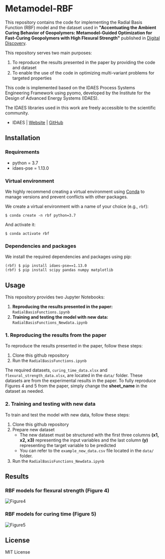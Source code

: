 # Metamodel-RBF
This repository contains the code for implementing the Radial Basis Function (RBF) model and the dataset used in **"Accentuating the Ambient Curing Behavior of Geopolymers: Metamodel-Guided Optimization for Fast-Curing Geopolymers with High Flexural Strength"** published in [Digital Discovery](https://pubs.rsc.org/en/journals/journalissues/dd#!recentarticles&adv).

This repository serves two main purposes:
1. To reproduce the results presented in the paper by providing the code and dataset
2. To enable the use of the code in optimizing multi-variant problems for targeted properties

This code is implemented based on the IDAES Process Systems Engineering Framework using pyomo, developed by the Institute for the Design of Advanced Energy Systems (IDAES). 

The IDAES libraries used in this work are freely accessible to the scientific community.
- IDAES | [Website](https://idaes-pse.readthedocs.io/en/stable/index.html) | [GitHub](https://github.com/IDAES/idaes-pse)

## Installation
### Requirements
- python = 3.7
- idaes-pse = 1.13.0
  
### Virtual environment
We highly recommend creating a virtual environment using [Conda](https://docs.conda.io/projects/conda/en/latest/user-guide/install/index.html) to manage versions and prevent conflicts with other packages.

We create a virtual environment with a name of your choice (e.g., `rbf`):
```
$ conda create -n rbf python=3.7
```
And activate it:
```
$ conda activate rbf
```

### Dependencies and packages
We install the required dependencies and packages using pip:
```
(rbf) $ pip install idaes-pse==1.13.0 
(rbf) $ pip install scipy pandas numpy matplotlib
```


## Usage
This repository provides two Jupyter Notebooks:
1. **Reproducing the results presented in the paper:** `RadialBasisFunctions.ipynb`
2. **Training and testing the model with new data:** `RadialBasisFunctions_Newdata.ipynb`

### 1. Reproducing the results from the paper
To reproduce the results presented in the paper, follow these steps:
1. Clone this github repository
2. Run the `RadialBasisFunctions.ipynb`

The required datasets, `curing_time_data.xlsx` and `flexural_strength_data.xlsx`, are located in the `data/` folder. These datasets are from the experimental results in the paper. To fully reproduce Figures 4 and 5 from the paper, simply change the **sheet_name** in the dataset as needed.

### 2. Training and testing with new data
To train and test the model with new data, follow these steps:
1. Clone this github repository
2. Prepare new dataset
   - The new dataset must be structured with the first three columns **(x1, x2, x3)** representing the input variables and the last column **(y)** representing the target variable to be predicted
   - You can refer to the `example_new_data.csv` file located in the `data/` folder.
3. Run the `RadialBasisFunctions_Newdata.ipynb`

## Results

### RBF models for flexural strength (Figure 4)
![Figure4](https://github.com/user-attachments/assets/4d77b35b-aeab-4df6-b0cf-adbd3308a1de)

### RBF models for curing time (Figure 5)
![Figure5](https://github.com/user-attachments/assets/fd163244-ba2b-45ff-8e24-61cc084338c1)


## License
MIT License
